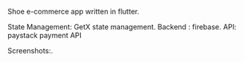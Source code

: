 Shoe e-commerce app written in flutter.


State Management: GetX state management.
Backend : firebase.
API: paystack payment API 

Screenshots:.